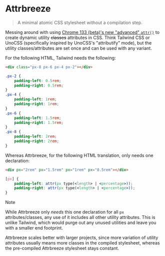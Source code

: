 # Attrbreeze

> A minimal atomic CSS stylesheet without a compilation step.

Messing around with using [Chrome 133 (beta)'s new "advanced" `attr()`](https://developer.chrome.com/blog/advanced-attr) to create dynamic utility ~~classes~~ attributes in CSS. Think Tailwind CSS or UnoCSS (specifically inspired by UnoCSS's "attributify" mode), but the utility classes/attributes are set once and can be used with any variant.

For the following HTML, Tailwind needs the following:

```html
<div class="px-8 px-6 px-4 px-2"></div>
```

```css
.px-2 {
	padding-left: 0.5rem;
	padding-right: 0.5rem;
}
.px-4 {
	padding-left: 1rem;
	padding-right: 1rem;
}
.px-6 {
	padding-left: 1.5rem;
	padding-right: 1.5rem;
}
.px-8 {
	padding-left: 2rem;
	padding-right: 2rem;
}
```

Whereas Attrbreeze, for the following HTML translation, only needs one declaration:

```html
<div px="2rem" px="1.5rem" px="1rem" px="0.5rem"></div>
```

```css
[px] {
	padding-left: attr(px type(<length> | <percentage>));
	padding-right: attr(px type(<length> | <percentage>));
}
```

> [!NOTE]
> While Attrbreeze only _needs_ this one declaration for all `px` attributes/classes, any use of it includes all other utility attributes. This is unlike Tailwind, which would purge out any unused utilities and leave you with a smaller end footprint.

Attrbreeze scales better with larger projects, since more variation of utility attributes usually means more classes in the compiled stylesheet, whereas the pre-compiled Attrbreeze stylesheet stays constant.
